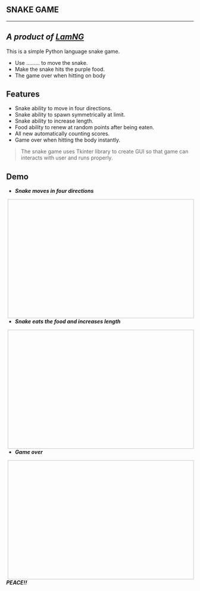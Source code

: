 ## SNAKE GAME
* **
## _A product of [LamNG](https://github.com/nguyenvietlam0640)_

This is a simple Python language snake game.
* Use ......... to move the snake.
* Make the snake hits the purple food.
* The game over when hitting on body

## Features

* Snake ability to move in four directions.
* Snake ability to spawn symmetrically at limit.
* Snake ability to increase length.
* Food ability to renew at random points after being eaten.
* All new automatically counting scores.
* Game over when hitting the body instantly.

> The snake game uses Tkinter library to create GUI so that
> game can interacts with user and runs properly.

## Demo 
* ***Snake moves in four directions***
<p><img align ="right" trsc ="https://github.com/nguyenvietlam0640/gift-/blob/main/move.gif" width ="500" height ="320" /></p>

* ***Snake eats the food and increases length***
<p><img align ="right" trsc ="https://github.com/nguyenvietlam0640/gift-/blob/main/eat.gif" width ="500" height ="320" /></p>

* ***Game over***
<p><img align ="right" trsc ="https://github.com/nguyenvietlam0640/gift-/blob/main/gameover.gif" width ="500" height ="320" /></p>


**_PEACE!!_**